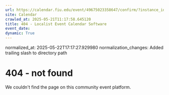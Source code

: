 ```yaml
---
url: https://calendar.fiu.edu/event/49675023358647/confirm/?instance_id=49675023359672&return=https%3A%2F%2Fcalendar.fiu.edu%2Fcalendar%3Fevent_types%255B%255D%3D121721
site: Calendar
crawled_at: 2025-05-21T11:17:58.645120
title: 404 - Localist Event Calendar Software
event_date: 
dynamic: True
---
```

normalized_at: 2025-05-22T17:17:27.929980
normalization_changes: Added trailing slash to directory path

# 404 - not found
We couldn't find the page on this community event platform.
